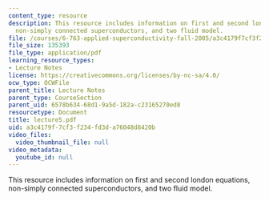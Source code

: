 ```yaml
---
content_type: resource
description: This resource includes information on first and second london equations,
  non-simply connected superconductors, and two fluid model.
file: /courses/6-763-applied-superconductivity-fall-2005/a3c4179f7cf3f234fd3da76048d8420b_lecture5.pdf
file_size: 135393
file_type: application/pdf
learning_resource_types:
- Lecture Notes
license: https://creativecommons.org/licenses/by-nc-sa/4.0/
ocw_type: OCWFile
parent_title: Lecture Notes
parent_type: CourseSection
parent_uid: 6578b634-68d1-9a5d-182a-c23165270ed8
resourcetype: Document
title: lecture5.pdf
uid: a3c4179f-7cf3-f234-fd3d-a76048d8420b
video_files:
  video_thumbnail_file: null
video_metadata:
  youtube_id: null
---
```

This resource includes information on first and second london equations, non-simply connected superconductors, and two fluid model.
